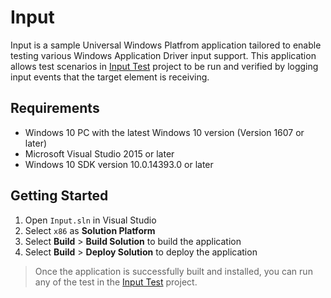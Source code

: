 # Input

Input is a sample Universal Windows Platfrom application tailored to enable testing various Windows Application Driver input support. This application allows test scenarios in [Input Test](../../Tests/Input/) project to be run and verified by logging input events that the target element is receiving.


## Requirements

- Windows 10 PC with the latest Windows 10 version (Version 1607 or later)
- Microsoft Visual Studio 2015 or later
- Windows 10 SDK version 10.0.14393.0 or later


## Getting Started

1. Open `Input.sln` in Visual Studio
2. Select `x86` as **Solution Platform**
3. Select **Build** > **Build Solution** to build the application
4. Select **Build** > **Deploy Solution** to deploy the application

> Once the application is successfully built and installed, you can run any of the test in the [Input Test](../../Tests/Input/) project.
